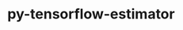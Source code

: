 ---
title: "py-tensorflow-estimator"
layout: cache
categories: [package, v0.21.0]
meta: {"versions": ["2.10"], "compilers": ["gcc@=11.3.0"], "oss": ["ubuntu22.04"], "platforms": ["linux"], "targets": ["x86_64_v3"], "stacks": ["ml-linux-x86_64-cpu", "ml-linux-x86_64-cuda", "ml-linux-x86_64-rocm", "root"], "num_specs": 3, "num_specs_by_stack": {"root": 3, "ml-linux-x86_64-rocm": 1, "ml-linux-x86_64-cuda": 1, "ml-linux-x86_64-cpu": 1}}
spec_details: [{"hash": "spucwrydhwesdsdcwtxzq7ubezwbwzwz", "compiler": "gcc@=11.3.0", "versions": ["2.10"], "os": "ubuntu22.04", "platform": "linux", "target": "x86_64_v3", "variants": ["build_system=generic"], "stacks": ["root", "ml-linux-x86_64-rocm"], "size": "-", "tarball": "https://binaries.spack.io/v0.21.0/build_cache/linux-ubuntu22.04-x86_64_v3/gcc-11.3.0/py-tensorflow-estimator-2.10/linux-ubuntu22.04-x86_64_v3-gcc-11.3.0-py-tensorflow-estimator-2.10-spucwrydhwesdsdcwtxzq7ubezwbwzwz.spack"}, {"hash": "54aa4xpgeeg7b5ip3j4jmd2x6xkcrl62", "compiler": "gcc@=11.3.0", "versions": ["2.10"], "os": "ubuntu22.04", "platform": "linux", "target": "x86_64_v3", "variants": ["build_system=generic"], "stacks": ["ml-linux-x86_64-cuda", "root"], "size": "-", "tarball": "https://binaries.spack.io/v0.21.0/build_cache/linux-ubuntu22.04-x86_64_v3/gcc-11.3.0/py-tensorflow-estimator-2.10/linux-ubuntu22.04-x86_64_v3-gcc-11.3.0-py-tensorflow-estimator-2.10-54aa4xpgeeg7b5ip3j4jmd2x6xkcrl62.spack"}, {"hash": "dn43guwejrilwzdbpm2aw6tu2f2eslq4", "compiler": "gcc@=11.3.0", "versions": ["2.10"], "os": "ubuntu22.04", "platform": "linux", "target": "x86_64_v3", "variants": ["build_system=generic"], "stacks": ["root", "ml-linux-x86_64-cpu"], "size": "-", "tarball": "https://binaries.spack.io/v0.21.0/build_cache/linux-ubuntu22.04-x86_64_v3/gcc-11.3.0/py-tensorflow-estimator-2.10/linux-ubuntu22.04-x86_64_v3-gcc-11.3.0-py-tensorflow-estimator-2.10-dn43guwejrilwzdbpm2aw6tu2f2eslq4.spack"}]
---